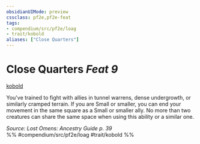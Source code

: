 ```yaml
---
obsidianUIMode: preview
cssclass: pf2e,pf2e-feat
tags:
- compendium/src/pf2e/loag
- trait/kobold
aliases: ["Close Quarters"]
---
```

# Close Quarters  *Feat 9*  
[kobold](kobold-b1.md "Kobold Ancestry & Heritage Trait")  


You've trained to fight with allies in tunnel warrens, dense undergrowth, or similarly cramped terrain. If you are Small or smaller, you can end your movement in the same square as a Small or smaller ally. No more than two creatures can share the same space when using this ability or a similar one.

*Source: Lost Omens: Ancestry Guide p. 39*  
%% #compendium/src/pf2e/loag #trait/kobold %%